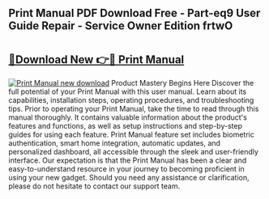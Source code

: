 ## Print Manual PDF Download Free - Part-eq9 User Guide Repair - Service Owner Edition frtwO

# <h2><a href="http://cf26017.oget.top/?id=Print+Manual">🔗Download New 👉🔴 Print Manual</a></h2>

[![Print Manual new download](https://i.imgur.com/5g1atiW.png)](http://cf26017.oget.top/?id=Print+Manual)
Product Mastery Begins Here Discover the full potential of your Print Manual with this user manual. Learn about its capabilities, installation steps, operating procedures, and troubleshooting tips. Prior to operating your Print Manual, take the time to read through this manual thoroughly. It contains valuable information about the product's features and functions, as well as setup instructions and step-by-step guides for using each feature. Print Manual feature set includes biometric authentication, smart home integration, automatic updates, and personalized dashboard, all accessible through the sleek and user-friendly interface. Our expectation is that the Print Manual has been a clear and easy-to-understand resource in your journey to becoming proficient in using your new gadget. Should you need any assistance or clarification, please do not hesitate to contact our support team.
